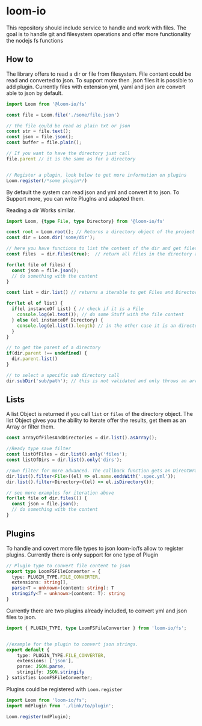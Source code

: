 # loom-io

This repository should include service to handle and work with files. The goal is to handle git and filesystem operations and offer more functionality the nodejs fs functions

## How to

The library offers to read a dir or file from filesystem. File content could be read and converted to json. To support more then .json files it is possible to add plugin. Currently files with extension yml, yaml and json are convert able to json by default.

```ts
import Loom from '@loom-io/fs'

const file = Loom.file('./some/file.json')

// the file could be read as plain txt or json
const str = file.text();
const json = file.json();
const buffer = file.plain();

// If you want to have the directory just call
file.parent // it is the same as for a directory 


// Register a plugin, look below to get more information on plugins
Loom.register(/*some plugin*/)

```

By default the system can read json and yml and convert it to json. To Support more, you can write PlugIns and adapted them.

Reading a dir Works similar.

```ts
import Loom, {type File, type Directory} from '@loom-io/fs'

const root = Loom.root(); // Returns a directory object of the project root, to call the system root call Loom.dir('/)
const dir = Loom.dir('some/dir');

// here you have functions to list the content of the dir and get files
const files  = dir.files(true);  // return all files in the directory and it's subdirectories as type File.

for(let file of files) {
  const json = file.json();
  // do something with the content
}

const list = dir.list() // returns a iterable to get Files and Directories

for(let el of list) {
  if(el instanceOf List) { // check if it is a File
    console.log(el.text()); // do some Stuff with the file content
  } else (el instanceOf Directory) {
    console.log(el.list().length) // in the other case it is an directory and you can go on working with it
  }
}

// to get the parent of a directory
if(dir.parent !== undefined) {
  dir.parent.list()
}

// to select a specific sub directory call
dir.subDir('sub/path'); // this is not validated and only throws an arrow an calling list or files

```

## Lists

A list Object is returned if you call `list` or `files` of the directory object. The list Object gives you the ability to iterate offer the results, get them as an Array or filter them.

```ts
const arrayOfFilesAndDirectories = dir.list().asArray();

//Ready type save filter
const listOfFiles = dir.list().only('files');
const listOfDirs = dir.list().only('dirs');

//own filter for more advanced. The callback function gets an DirentWrapper Object which have some readonly attributes, you can get also the dirent or the dir.
dir.list().filter<File>((el) => el.name.endsWith('.spec.yml'));
dir.list().filter<Directory>((el) => el.isDirectory());

// see more examples for iteration above
for(let file of dir.files()) {
  const json = file.json();
  // do something with the content
}

```




## Plugins

To handle and covert more file types to json loom-io/fs allow to register plugins. Currently there is only support for one type of Plugin

```ts
// Plugin type to convert file content to json
export type LoomFSFileConverter = {
  type: PLUGIN_TYPE.FILE_CONVERTER,
  extensions: string[],
  parse<T = unknown>(content: string): T
  stringify<T = unknown>(content: T): string
}
```

Currently there are two plugins already included, to convert yml and json files to json.

```ts
import { PLUGIN_TYPE, type LoomFSFileConverter } from 'loom-io/fs';


//example for the plugin to convert json strings.
export default {
	type: PLUGIN_TYPE.FILE_CONVERTER,
	extensions: ['json'],
	parse: JSON.parse,
	stringify: JSON.stringify
} satisfies LoomFSFileConverter;
```

Plugins could be registered with `Loom.register`

```ts
import Loom from 'loom-io/fs';
import mdPlugin from './link/to/plugin';

Loom.register(mdPlugin);

```




